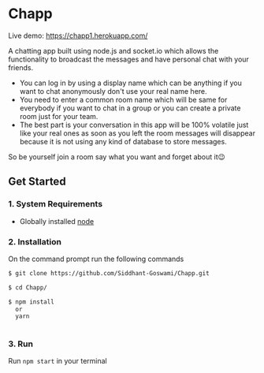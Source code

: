# Chapp

Live demo: https://chapp1.herokuapp.com/

A chatting app built using node.js and socket.io which allows the functionality to broadcast the messages and have personal chat with your friends.

* You can log in by using a display name which can be anything if you want to chat anonymously don't use your real name here.
* You need to enter a common room name which will be same for everybody if you want to chat in a group or you can create a     private room just for your team.
* The best part is your conversation in this app will be 100% volatile just like your real ones as soon as you left the room   messages will disappear because it is not using any kind of database to store messages.

So be yourself join a room say what you want and forget about it:wink:

## Get Started

### 1. System Requirements

* Globally installed [node](https://nodejs.org/en/)

### 2. Installation

On the command prompt run the following commands

```sh
$ git clone https://github.com/Siddhant-Goswami/Chapp.git

$ cd Chapp/

$ npm install
  or
  yarn
  
```

### 3. Run

Run `npm start` in your terminal
